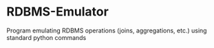 # RDBMS-Emulator
Program emulating RDBMS operations (joins, aggregations, etc.) using standard python commands 
